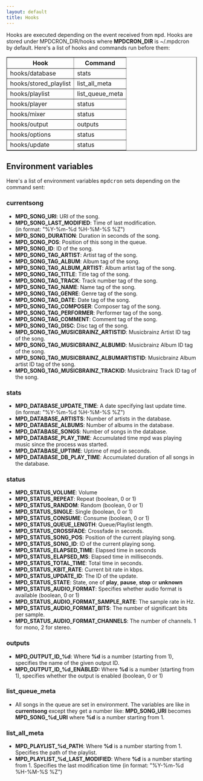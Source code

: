 ```yaml
---
layout: default
title: Hooks
---
```


Hooks are executed depending on the event received from <tt>mpd</tt>. Hooks are
stored under MPDCRON\_DIR/hooks where **MPDCRON\_DIR** is ~/.mpdcron by default.
Here's a list of hooks and commands run before them:  
  
<table border="1">
    <tr>
        <th>Hook</th>
        <th>Command</th>
    </tr>
    <tr>
        <td>hooks/database</td>
        <td>stats</td>
    </tr>
    <tr>
        <td>hooks/stored_playlist</td>
        <td>list_all_meta</td>
        <!-- _  -->
    </tr>
    <tr>
        <td>hooks/playlist</td>
        <td>list_queue_meta</td>
        <!-- _ -->
    </tr>
    <tr>
        <td>hooks/player</td>
        <td>status</td>
    </tr>
    <tr>
        <td>hooks/mixer</td>
        <td>status</td>
    </tr>
    <tr>
        <td>hooks/output</td>
        <td>outputs</td>
    </tr>
    <tr>
        <td>hooks/options</td>
        <td>status</td>
    </tr>
    <tr>
        <td>hooks/update</td>
        <td>status</td>
    </tr>
</table>

## Environment variables

Here's a list of environment variables <tt>mpdcron</tt> sets depending on the command sent:

### currentsong
* **MPD\_SONG\_URI**: URI of the song.
* **MPD\_SONG\_LAST\_MODIFIED**: Time of last modification.  
  (in format: "%Y-%m-%d %H-%M-%S %Z")
* **MPD\_SONG\_DURATION**: Duration in seconds of the song.
* **MPD\_SONG\_POS**: Position of this song in the queue.
* **MPD\_SONG\_ID**: ID of the song.
* **MPD\_SONG\_TAG\_ARTIST**: Artist tag of the song.
* **MPD\_SONG\_TAG\_ALBUM**: Album tag of the song.
* **MPD\_SONG\_TAG\_ALBUM\_ARTIST**: Album artist tag of the song.
* **MPD\_SONG\_TAG\_TITLE**: Title tag of the song.
* **MPD\_SONG\_TAG\_TRACK**: Track number tag of the song.
* **MPD\_SONG\_TAG\_NAME**: Name tag of the song.
* **MPD\_SONG\_TAG\_GENRE**: Genre tag of the song.
* **MPD\_SONG\_TAG\_DATE**: Date tag of the song.
* **MPD\_SONG\_TAG\_COMPOSER**: Composer tag of the song.
* **MPD\_SONG\_TAG\_PERFORMER**: Performer tag of the song.
* **MPD\_SONG\_TAG\_COMMENT**: Comment tag of the song.
* **MPD\_SONG\_TAG\_DISC**: Disc tag of the song.
* **MPD\_SONG\_TAG\_MUSICBRAINZ\_ARTISTID**: Musicbrainz Artist ID tag of the song.
* **MPD\_SONG\_TAG\_MUSICBRAINZ\_ALBUMID**: Musicbrainz Album ID tag of the song.
* **MPD\_SONG\_TAG\_MUSICBRAINZ\_ALBUMARTISTID**: Musicbrainz Album artist ID tag of the song.
* **MPD\_SONG\_TAG\_MUSICBRAINZ\_TRACKID**: Musicbrainz Track ID tag of the song.
### stats
* **MPD\_DATABASE\_UPDATE\_TIME**: A date specifying last update time.  
  (in format: "%Y-%m-%d %H-%M-%S %Z")
* **MPD\_DATABASE\_ARTISTS**: Number of artists in the database.
* **MPD\_DATABASE\_ALBUMS**: Number of albums in the database.
* **MPD\_DATABASE\_SONGS**: Number of songs in the database.
* **MPD\_DATABASE\_PLAY\_TIME**: Accumulated time mpd was playing music since the process was started.
* **MPD\_DATABASE\_UPTIME**: Uptime of mpd in seconds.
* **MPD\_DATABASE\_DB\_PLAY\_TIME**: Accumulated duration of all songs in the database.
### status
* **MPD\_STATUS\_VOLUME**: Volume
* **MPD\_STATUS\_REPEAT**: Repeat (boolean, 0 or 1)
* **MPD\_STATUS\_RANDOM**: Random (boolean, 0 or 1)
* **MPD\_STATUS\_SINGLE**: Single (boolean, 0 or 1)
* **MPD\_STATUS\_CONSUME**: Consume (boolean, 0 or 1)
* **MPD\_STATUS\_QUEUE\_LENGTH**: Queue/Playlist length.
* **MPD\_STATUS\_CROSSFADE**: Crossfade in seconds.
* **MPD\_STATUS\_SONG\_POS**: Position of the current playing song.
* **MPD\_STATUS\_SONG\_ID**: ID of the current playing song.
* **MPD\_STATUS\_ELAPSED\_TIME**: Elapsed time in seconds
* **MPD\_STATUS\_ELAPSED\_MS**: Elapsed time in milliseconds.
* **MPD\_STATUS\_TOTAL\_TIME**: Total time in seconds.
* **MPD\_STATUS\_KBIT\_RATE**: Current bit rate in kbps.
* **MPD\_STATUS\_UPDATE\_ID**: The ID of the update.
* **MPD\_STATUS\_STATE**: State, one of **play**, **pause**, **stop** or **unknown**
* **MPD\_STATUS\_AUDIO\_FORMAT**: Specifies whether audio format is available (boolean, 0 or 1)
* **MPD\_STATUS\_AUDIO\_FORMAT\_SAMPLE\_RATE**: The sample rate in Hz.
* **MPD\_STATUS\_AUDIO\_FORMAT\_BITS**: The number of significant bits per sample.
* **MPD\_STATUS\_AUDIO\_FORMAT\_CHANNELS**: The number of channels. 1 for mono, 2 for stereo.
### outputs
* **MPD\_OUTPUT\_ID\_%d**: Where **%d** is a number (starting from 1), specifies the name of the given output ID.
* **MPD\_OUTPUT\_ID\_%d\_ENABLED:** Where **%d** is a number (starting from 1), specifies
  whether the output is enabled (boolean, 0 or 1)
### list\_queue\_meta
* All songs in the queue are set in environment. The variables are like in **currentsong**
  except they get a number like: 
  **MPD\_SONG\_URI** becomes **MPD\_SONG\_%d\_URI** where **%d** is a number starting from 1.
### list\_all\_meta
* **MPD\_PLAYLIST\_%d\_PATH**: Where **%d** is a number starting from 1. Specifies the path of
  the playlist.
* **MPD\_PLAYLIST\_%d\_LAST\_MODIFIED**: Where **%d** is a number starting from 1. Specifies the
  last modification time (in format: "%Y-%m-%d %H-%M-%S %Z")

<!-- vim: set tw=80 ft=mkd spell spelllang=en sw=4 sts=4 et : -->
